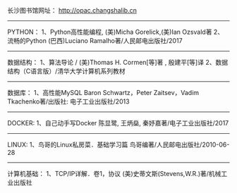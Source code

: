 长沙图书馆网址：
http://opac.changshalib.cn



------------------------------------------------------------------------------------------------------
PYTHON：
1、Python高性能编程, (美)Micha Gorelick,(美)Ian Ozsvald著
2、流畅的Python   (巴西)Luciano Ramalho著/人民邮电出版社/2017






------------------------------------------------------------------------------------------------------
数据结构：
1、算法导论 / (美)Thomas H. Cormen[等]著 , 殷建平[等]译
2、数据结构（C语言版）/清华大学计算机系列教材






------------------------------------------------------------------------------------------------------
数据库：
1、高性能MySQL	Baron Schwartz，Peter Zaitsev，Vadim Tkachenko著/出版社: 电子工业出版社/2013






------------------------------------------------------------------------------------------------------
DOCKER:
1、自己动手写Docker 	陈显鹭, 王炳燊, 秦妤嘉著/电子工业出版社/2017





------------------------------------------------------------------------------------------------------
LINUX:
1、鸟哥的Linux私房菜．基础学习篇  鸟哥编著/人民邮电出版社/2010-06-28






------------------------------------------------------------------------------------------------------
计算机基础：
1、TCP/IP详解．卷1，协议   (美)史蒂文斯(Stevens,W.R.)著/机械工业出版社





